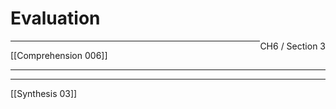 # Evaluation
<span style="float: right">CH6 / Section 3</span>
<hr>
[[Comprehension 006]]
<hr>

<hr>
[[Synthesis 03]]

